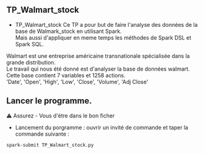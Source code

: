## TP_Walmart_stock

-  TP_Walmart_stock
Ce TP a pour but de faire l'analyse des données de la base de Walmark_stock en utilisant Spark. <br>
Mais aussi d'appliquer en meme temps les méthodes de Spark DSL et Spark SQL.

Walmart est une entreprise américaine transnationale spécialisée dans la grande distribution. <br>
Le travail qui nous été donné est d'analyser la base de données walmart. <br>
Cette base contient 7 variables et 1258 actions.<br>
'Date', 'Open', 'High', 'Low', 'Close', 'Volume', 'Adj Close'

## Lancer le programme.
⚠️ Assurez - Vous d'étre dans le bon ficher <br>
-  Lancement du porgramme : ouvrir un invité de commande et taper la commande suivante :

```spark-submit TP_Walmart_stock.py```

